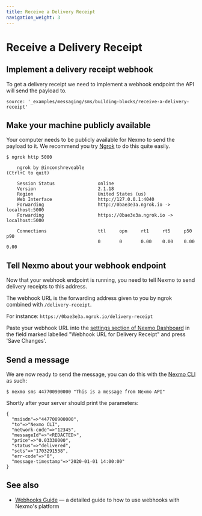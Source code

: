 ```yaml
---
title: Receive a Delivery Receipt
navigation_weight: 3
---
```


# Receive a Delivery Receipt

## Implement a delivery receipt webhook

To get a delivery receipt we need to implement a webhook endpoint the API will send the payload to.

```tabbed_content
source: '_examples/messaging/sms/building-blocks/receive-a-delivery-receipt'
```

## Make your machine publicly available

Your computer needs to be publicly available for Nexmo to send the payload to it. We recommend you try [Ngrok](https://ngrok.com) to do this quite easily.

```
$ ngrok http 5000

    ngrok by @inconshreveable                                                                                           (Ctrl+C to quit)

    Session Status                online
    Version                       2.1.18
    Region                        United States (us)
    Web Interface                 http://127.0.0.1:4040
    Forwarding                    http://0bae3e3a.ngrok.io -> localhost:5000
    Forwarding                    https://0bae3e3a.ngrok.io -> localhost:5000

    Connections                   ttl     opn     rt1     rt5     p50     p90
                                  0       0       0.00    0.00    0.00    0.00
```

## Tell Nexmo about your webhook endpoint

Now that your webhook endpoint is running, you need to tell Nexmo to send delivery receipts to this address.

The webhook URL is the forwarding address given to you by ngrok combined with `/delivery-receipt`.

For instance: `https://0bae3e3a.ngrok.io/delivery-receipt`

Paste your webhook URL into the [settings section of Nexmo Dashboard](https://dashboard.nexmo.com/settings)
in the field marked labelled "Webhook URL for Delivery Receipt" and press 'Save Changes'.

## Send a message

We are now ready to send the message, you can do this with the [Nexmo CLI](/tools) as such:

```
$ nexmo sms 447700900000 "This is a message from Nexmo API"
```

Shortly after your server should print the parameters:

```
{
  "msisdn"=>"447700900000",
  "to"=>"Nexmo CLI",
  "network-code"=>"12345",
  "messageId"=>"<REDACTED>",
  "price"=>"0.03330000",
  "status"=>"delivered",
  "scts"=>"1703291538",
  "err-code"=>"0",
  "message-timestamp"=>"2020-01-01 14:00:00"
}
```

## See also

* [Webhooks Guide](/concepts/guides/webhooks) — a detailed guide to how to use webhooks with Nexmo's platform